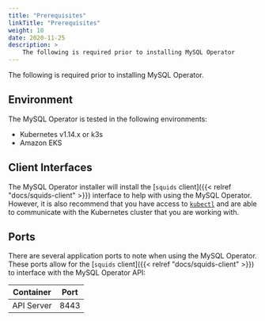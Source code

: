 ```yaml
---
title: "Prerequisites"
linkTitle: "Prerequisites"
weight: 10
date: 2020-11-25
description: >
    The following is required prior to installing MySQL Operator
---
```


The following is required prior to installing MySQL Operator.

## Environment

The MySQL Operator is tested in the following environments:

* Kubernetes v1.14.x or k3s
* Amazon EKS

## Client Interfaces

The MySQL Operator installer will install the [`squids` client]({{< relref "docs/squids-client" >}}) interface
to help with using the MySQL Operator. However, it is also recommend that
you have access to [`kubectl`](https://kubernetes.io/docs/tasks/tools/install-kubectl/) and are able to communicate with the
Kubernetes cluster that you are working with.

## Ports

There are several application ports to note when using the MySQL Operator.
These ports allow for the [`squids` client]({{< relref "docs/squids-client" >}})
to interface with the MySQL Operator API:

| Container | Port |
| --- | --- |
| API Server | 8443 |